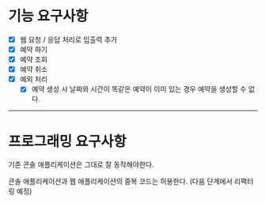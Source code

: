 # 기능 요구사항

-[x] 웹 요청 / 응답 처리로 입출력 추가
-[x] 예약 하기
-[x] 예약 조회
-[x] 예약 취소
-[x] 예외 처리
  -[x] 예약 생성 시 날짜와 시간이 똑같은 예약이 이미 있는 경우 예약을 생성할 수 없다.

---

# 프로그래밍 요구사항

기존 콘솔 애플리케이션은 그대로 잘 동작해야한다.

콘솔 애플리케이션과 웹 애플리케이션의 중복 코드는 허용한다. (다음 단계에서 리팩터링 예정)